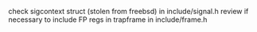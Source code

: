 check sigcontext struct (stolen from freebsd) in include/signal.h
review if necessary to include FP regs in trapframe in include/frame.h
